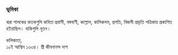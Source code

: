 ### ভূমিকা


ঝরা পালকের কতকগুলি কবিতা প্রবাসী, বঙ্গবাণী, কল্লোল, কালিকলম, প্রগতি, বিজলী প্রভৃতি পত্রিকায় প্রকাশিত হইয়াছিল। বাকিগুলি নূতন।


কলিকাতা,  
১০ই আশ্বিন ১৩৩৪। 		শ্রী জীবনানন্দ দাশ
